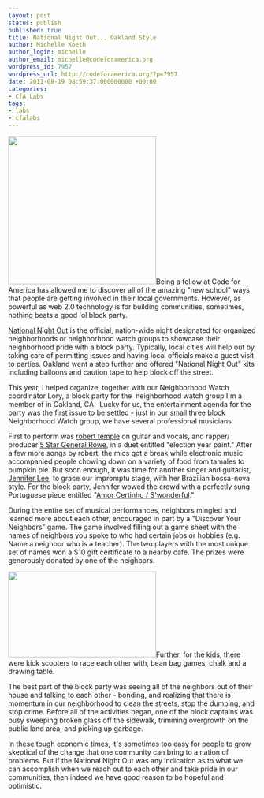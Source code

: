 ```yaml
---
layout: post
status: publish
published: true
title: National Night Out... Oakland Style
author: Michelle Koeth
author_login: michelle
author_email: michelle@codeforamerica.org
wordpress_id: 7957
wordpress_url: http://codeforamerica.org/?p=7957
date: 2011-08-19 08:59:37.000000000 +00:00
categories:
- CfA Labs
tags:
- labs
- cfalabs
---
```

<a href="http://codeforamerica.org/wp-content/uploads/2011/08/IMAG0288fuzz.jpg"><img class="size-medium wp-image-7974 alignright" title="IMAG0288fuzz" src="http://codeforamerica.org/wp-content/uploads/2011/08/IMAG0288fuzz-300x179.jpg" alt="" width="300" /></a>Being a fellow at Code for America has allowed me to discover all of the amazing "new school" ways that people are getting involved in their local governments. However, as powerful as web 2.0 technology is for building communities, sometimes, nothing beats a good 'ol block party.

<a href="http://www.nationalnightout.org/nno/index.html">National Night Out</a> is the official, nation-wide night designated for organized neighborhoods or neighborhood watch groups to showcase their neighborhood pride with a block party. Typically, local cities will help out by taking care of permitting issues and having local officials make a guest visit to parties. Oakland went a step further and offered "National Night Out" kits including balloons and caution tape to help block off the street.

This year, I helped organize, together with our Neighborhood Watch coordinator Lory, a block party for the  neighborhood watch group I'm a member of in Oakland, CA.  Lucky for us, the entertainment agenda for the party was the first issue to be settled - just in our small three block Neighborhood Watch group, we have several professional musicians.

First to perform was <a href="http://www.roberttemplemusic.com/">robert temple</a> on guitar and vocals, and rapper/ producer <a href="http://www.musicwillstopthewar.com/">5 Star General Rowe</a>, in a duet entitled "election year paint." After a few more songs by robert, the mics got a break while electronic music accompanied people chowing down on a variety of food from tamales to pumpkin pie. But soon enough, it was time for another singer and guitarist, <a href="http://www.jennifer-lee.net">Jennifer Lee</a>, to grace our impromptu stage, with her Brazilian bossa-nova style. For the block party, Jennifer wowed the crowd with a perfectly sung Portuguese piece entitled "<a href="http://www.cdbaby.com/cd/jenniferlee2">Amor Certinho / S'wond</a><a href="http://www.cdbaby.com/cd/jenniferlee2">erful</a>."

During the entire set of musical performances, neighbors mingled and learned more about each other, encouraged in part by a "Discover Your Neighbors" game. The game involved filling out a game sheet with the names of neighbors you spoke to who had certain jobs or hobbies (e.g. Name a neighbor who is a teacher). The two players with the most unique set of names won a $10 gift certificate to a nearby cafe. The prizes were generously donated by one of the neighbors.

<a href="http://codeforamerica.org/wp-content/uploads/2011/08/IMAG0289.jpg"><img class="alignleft size-medium wp-image-7977" title="IMAG0289" src="http://codeforamerica.org/wp-content/uploads/2011/08/IMAG0289-e1312838901929-300x174.jpg" alt="" width="300" height="174" /></a>Further, for the kids, there were kick scooters to race each other with, bean bag games, chalk and a drawing table.

The best part of the block party was seeing all of the neighbors out of their house and talking to each other - bonding, and realizing that there is momentum in our neighborhood to clean the streets, stop the dumping, and stop crime. Before all of the activities began, one of the block captains was busy sweeping broken glass off the sidewalk, trimming overgrowth on the public land area, and picking up garbage.

In these tough economic times, it's sometimes too easy for people to grow skeptical of the change that one community can bring to a nation of problems. But if the National Night Out was any indication as to what we can accomplish when we reach out to each other and take pride in our communities, then indeed we have good reason to be hopeful and optimistic.
